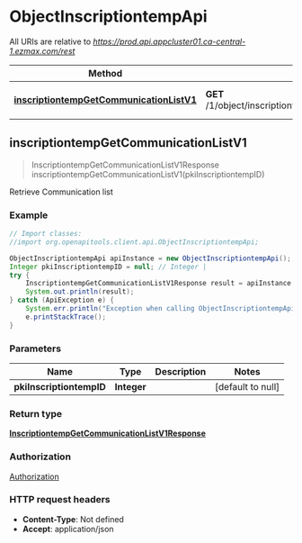 # ObjectInscriptiontempApi

All URIs are relative to *https://prod.api.appcluster01.ca-central-1.ezmax.com/rest*

Method | HTTP request | Description
------------- | ------------- | -------------
[**inscriptiontempGetCommunicationListV1**](ObjectInscriptiontempApi.md#inscriptiontempGetCommunicationListV1) | **GET** /1/object/inscriptiontemp/{pkiInscriptiontempID}/getCommunicationList | Retrieve Communication list



## inscriptiontempGetCommunicationListV1

> InscriptiontempGetCommunicationListV1Response inscriptiontempGetCommunicationListV1(pkiInscriptiontempID)

Retrieve Communication list



### Example

```java
// Import classes:
//import org.openapitools.client.api.ObjectInscriptiontempApi;

ObjectInscriptiontempApi apiInstance = new ObjectInscriptiontempApi();
Integer pkiInscriptiontempID = null; // Integer | 
try {
    InscriptiontempGetCommunicationListV1Response result = apiInstance.inscriptiontempGetCommunicationListV1(pkiInscriptiontempID);
    System.out.println(result);
} catch (ApiException e) {
    System.err.println("Exception when calling ObjectInscriptiontempApi#inscriptiontempGetCommunicationListV1");
    e.printStackTrace();
}
```

### Parameters


Name | Type | Description  | Notes
------------- | ------------- | ------------- | -------------
 **pkiInscriptiontempID** | **Integer**|  | [default to null]

### Return type

[**InscriptiontempGetCommunicationListV1Response**](InscriptiontempGetCommunicationListV1Response.md)

### Authorization

[Authorization](../README.md#Authorization)

### HTTP request headers

- **Content-Type**: Not defined
- **Accept**: application/json

